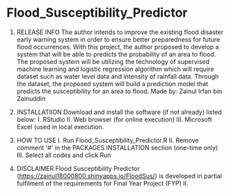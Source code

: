 # Flood_Susceptibility_Predictor
1. RELEASE INFO
The author intends to improve the existing flood disaster early warning system in order to ensure better preparedness for future flood occurrences. With this project, the author proposed to develop a system that will be able to predicts the probability of an area to flood. The proposed system will be utilizing the technology of supervised machine learning and logistic regression algorithm which will require dataset such as water level data and intensity of rainfall data. Through the dataset, the proposed system will build a prediction model that predicts the susceptibility for an area to flood.
Made by: Zainul Irfan bin Zainuddin

3. INSTALLATIION
Download and install the software (if not already) listed below:
I. RStudio
II. Web browser (for online execution)
III. Microsoft Excel (used in local execution.
   
4. HOW TO USE
I. Run Flood_Susceptibility_Predictor.R
II. Remove comment '#' in the PACKAGES INSTALLATION section (one-time only)
III. Select all codes and click Run

5. DISCLAIMER
Flood Susceptibility Predictor (https://zainul18000800.shinyapps.io/FloodSus/) 
is developed in partial fulfilment of the requirements for Final Year Project (FYP) II.
